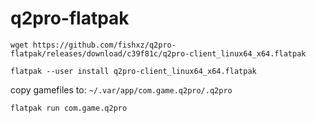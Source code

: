# q2pro-flatpak

`wget https://github.com/fishxz/q2pro-flatpak/releases/download/c39f81c/q2pro-client_linux64_x64.flatpak`

`flatpak --user install q2pro-client_linux64_x64.flatpak`

copy gamefiles to: `~/.var/app/com.game.q2pro/.q2pro`

`flatpak run com.game.q2pro`
